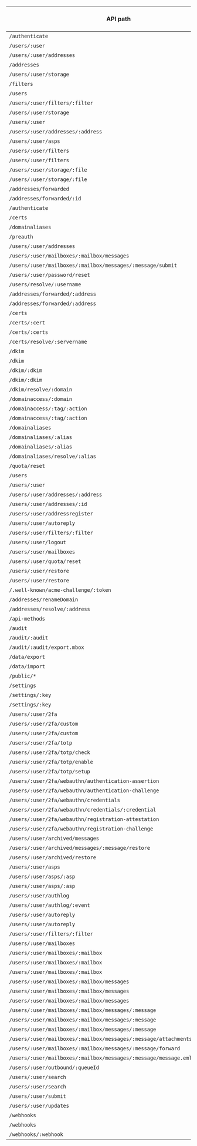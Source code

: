 | API path | API method | Test count | Has positive test? | Has Negative test? |
| --- | :---: | --- | --- | --- | 
| `/authenticate` | `POST` | 10 | ✅ (6) | ✅ (4) |
| `/users/:user` | `GET` | 7 | ✅ (6) | ✅ (1) |
| `/users/:user/addresses` | `GET` | 7 | ✅ (5) | ✅ (2) |
| `/addresses` | `GET` | 6 | ✅ (5) | ✅ (1) |
| `/users/:user/storage` | `POST` | 6 | ✅ (3) | ✅ (3) |
| `/filters` | `GET` | 4 | ✅ (4) | ❌ (0) |
| `/users` | `POST` | 4 | ✅ (3) | ✅ (1) |
| `/users/:user/filters/:filter` | `PUT` | 4 | ✅ (4) | ❌ (0) |
| `/users/:user/storage` | `GET` | 4 | ✅ (2) | ✅ (2) |
| `/users/:user` | `PUT` | 3 | ✅ (3) | ❌ (0) |
| `/users/:user/addresses/:address` | `DELETE` | 3 | ✅ (2) | ✅ (1) |
| `/users/:user/asps` | `POST` | 3 | ✅ (2) | ✅ (1) |
| `/users/:user/filters` | `GET` | 3 | ✅ (3) | ❌ (0) |
| `/users/:user/filters` | `POST` | 3 | ✅ (3) | ❌ (0) |
| `/users/:user/storage/:file` | `DELETE` | 3 | ✅ (1) | ✅ (2) |
| `/users/:user/storage/:file` | `GET` | 3 | ✅ (1) | ✅ (2) |
| `/addresses/forwarded` | `POST` | 2 | ✅ (2) | ❌ (0) |
| `/addresses/forwarded/:id` | `PUT` | 2 | ✅ (2) | ❌ (0) |
| `/authenticate` | `DELETE` | 2 | ✅ (1) | ✅ (1) |
| `/certs` | `POST` | 2 | ✅ (2) | ❌ (0) |
| `/domainaliases` | `POST` | 2 | ✅ (2) | ❌ (0) |
| `/preauth` | `POST` | 2 | ✅ (2) | ❌ (0) |
| `/users/:user/addresses` | `POST` | 2 | ✅ (2) | ❌ (0) |
| `/users/:user/mailboxes/:mailbox/messages` | `POST` | 2 | ✅ (2) | ❌ (0) |
| `/users/:user/mailboxes/:mailbox/messages/:message/submit` | `POST` | 2 | ✅ (1) | ✅ (1) |
| `/users/:user/password/reset` | `POST` | 2 | ✅ (2) | ❌ (0) |
| `/users/resolve/:username` | `GET` | 2 | ✅ (1) | ✅ (1) |
| `/addresses/forwarded/:address` | `DELETE` | 1 | ✅ (1) | ❌ (0) |
| `/addresses/forwarded/:address` | `GET` | 1 | ✅ (1) | ❌ (0) |
| `/certs` | `GET` | 1 | ✅ (1) | ❌ (0) |
| `/certs/:cert` | `GET` | 1 | ✅ (1) | ❌ (0) |
| `/certs/:certs` | `DELETE` | 1 | ✅ (1) | ❌ (0) |
| `/certs/resolve/:servername` | `GET` | 1 | ✅ (1) | ❌ (0) |
| `/dkim` | `GET` | 1 | ✅ (1) | ❌ (0) |
| `/dkim` | `POST` | 1 | ✅ (1) | ❌ (0) |
| `/dkim/:dkim` | `GET` | 1 | ✅ (1) | ❌ (0) |
| `/dkim/:dkim` | `DELETE` | 1 | ✅ (1) | ❌ (0) |
| `/dkim/resolve/:domain` | `GET` | 1 | ✅ (1) | ❌ (0) |
| `/domainaccess/:domain` | `DELETE` | 1 | ✅ (1) | ❌ (0) |
| `/domainaccess/:tag/:action` | `POST` | 1 | ✅ (1) | ❌ (0) |
| `/domainaccess/:tag/:action` | `GET` | 1 | ✅ (1) | ❌ (0) |
| `/domainaliases` | `GET` | 1 | ✅ (1) | ❌ (0) |
| `/domainaliases/:alias` | `GET` | 1 | ✅ (1) | ❌ (0) |
| `/domainaliases/:alias` | `DELETE` | 1 | ✅ (1) | ❌ (0) |
| `/domainaliases/resolve/:alias` | `GET` | 1 | ✅ (1) | ❌ (0) |
| `/quota/reset` | `POST` | 1 | ✅ (1) | ❌ (0) |
| `/users` | `GET` | 1 | ✅ (1) | ❌ (0) |
| `/users/:user` | `DELETE` | 1 | ✅ (1) | ❌ (0) |
| `/users/:user/addresses/:address` | `GET` | 1 | ✅ (1) | ❌ (0) |
| `/users/:user/addresses/:id` | `PUT` | 1 | ✅ (1) | ❌ (0) |
| `/users/:user/addressregister` | `GET` | 1 | ✅ (1) | ❌ (0) |
| `/users/:user/autoreply` | `PUT` | 1 | ✅ (1) | ❌ (0) |
| `/users/:user/filters/:filter` | `DELETE` | 1 | ✅ (1) | ❌ (0) |
| `/users/:user/logout` | `PUT` | 1 | ✅ (1) | ❌ (0) |
| `/users/:user/mailboxes` | `GET` | 1 | ✅ (1) | ❌ (0) |
| `/users/:user/quota/reset` | `POST` | 1 | ✅ (1) | ❌ (0) |
| `/users/:user/restore` | `GET` | 1 | ✅ (1) | ❌ (0) |
| `/users/:user/restore` | `POST` | 1 | ✅ (1) | ❌ (0) |
| `/.well-known/acme-challenge/:token` | `GET` | 0 | ❌ (0) | ❌ (0) |
| `/addresses/renameDomain` | `PUT` | 0 | ❌ (0) | ❌ (0) |
| `/addresses/resolve/:address` | `GET` | 0 | ❌ (0) | ❌ (0) |
| `/api-methods` | `GET` | 0 | ❌ (0) | ❌ (0) |
| `/audit` | `POST` | 0 | ❌ (0) | ❌ (0) |
| `/audit/:audit` | `GET` | 0 | ❌ (0) | ❌ (0) |
| `/audit/:audit/export.mbox` | `GET` | 0 | ❌ (0) | ❌ (0) |
| `/data/export` | `POST` | 0 | ❌ (0) | ❌ (0) |
| `/data/import` | `POST` | 0 | ❌ (0) | ❌ (0) |
| `/public/*` | `GET` | 0 | ❌ (0) | ❌ (0) |
| `/settings` | `GET` | 0 | ❌ (0) | ❌ (0) |
| `/settings/:key` | `POST` | 0 | ❌ (0) | ❌ (0) |
| `/settings/:key` | `GET` | 0 | ❌ (0) | ❌ (0) |
| `/users/:user/2fa` | `DELETE` | 0 | ❌ (0) | ❌ (0) |
| `/users/:user/2fa/custom` | `PUT` | 0 | ❌ (0) | ❌ (0) |
| `/users/:user/2fa/custom` | `DELETE` | 0 | ❌ (0) | ❌ (0) |
| `/users/:user/2fa/totp` | `DELETE` | 0 | ❌ (0) | ❌ (0) |
| `/users/:user/2fa/totp/check` | `POST` | 0 | ❌ (0) | ❌ (0) |
| `/users/:user/2fa/totp/enable` | `POST` | 0 | ❌ (0) | ❌ (0) |
| `/users/:user/2fa/totp/setup` | `POST` | 0 | ❌ (0) | ❌ (0) |
| `/users/:user/2fa/webauthn/authentication-assertion` | `POST` | 0 | ❌ (0) | ❌ (0) |
| `/users/:user/2fa/webauthn/authentication-challenge` | `POST` | 0 | ❌ (0) | ❌ (0) |
| `/users/:user/2fa/webauthn/credentials` | `GET` | 0 | ❌ (0) | ❌ (0) |
| `/users/:user/2fa/webauthn/credentials/:credential` | `DELETE` | 0 | ❌ (0) | ❌ (0) |
| `/users/:user/2fa/webauthn/registration-attestation` | `POST` | 0 | ❌ (0) | ❌ (0) |
| `/users/:user/2fa/webauthn/registration-challenge` | `POST` | 0 | ❌ (0) | ❌ (0) |
| `/users/:user/archived/messages` | `GET` | 0 | ❌ (0) | ❌ (0) |
| `/users/:user/archived/messages/:message/restore` | `POST` | 0 | ❌ (0) | ❌ (0) |
| `/users/:user/archived/restore` | `POST` | 0 | ❌ (0) | ❌ (0) |
| `/users/:user/asps` | `GET` | 0 | ❌ (0) | ❌ (0) |
| `/users/:user/asps/:asp` | `GET` | 0 | ❌ (0) | ❌ (0) |
| `/users/:user/asps/:asp` | `DELETE` | 0 | ❌ (0) | ❌ (0) |
| `/users/:user/authlog` | `GET` | 0 | ❌ (0) | ❌ (0) |
| `/users/:user/authlog/:event` | `GET` | 0 | ❌ (0) | ❌ (0) |
| `/users/:user/autoreply` | `GET` | 0 | ❌ (0) | ❌ (0) |
| `/users/:user/autoreply` | `DELETE` | 0 | ❌ (0) | ❌ (0) |
| `/users/:user/filters/:filter` | `GET` | 0 | ❌ (0) | ❌ (0) |
| `/users/:user/mailboxes` | `POST` | 0 | ❌ (0) | ❌ (0) |
| `/users/:user/mailboxes/:mailbox` | `GET` | 0 | ❌ (0) | ❌ (0) |
| `/users/:user/mailboxes/:mailbox` | `PUT` | 0 | ❌ (0) | ❌ (0) |
| `/users/:user/mailboxes/:mailbox` | `DELETE` | 0 | ❌ (0) | ❌ (0) |
| `/users/:user/mailboxes/:mailbox/messages` | `GET` | 0 | ❌ (0) | ❌ (0) |
| `/users/:user/mailboxes/:mailbox/messages` | `PUT` | 0 | ❌ (0) | ❌ (0) |
| `/users/:user/mailboxes/:mailbox/messages` | `DELETE` | 0 | ❌ (0) | ❌ (0) |
| `/users/:user/mailboxes/:mailbox/messages/:message` | `GET` | 0 | ❌ (0) | ❌ (0) |
| `/users/:user/mailboxes/:mailbox/messages/:message` | `PUT` | 0 | ❌ (0) | ❌ (0) |
| `/users/:user/mailboxes/:mailbox/messages/:message` | `DELETE` | 0 | ❌ (0) | ❌ (0) |
| `/users/:user/mailboxes/:mailbox/messages/:message/attachments/:attachment` | `GET` | 0 | ❌ (0) | ❌ (0) |
| `/users/:user/mailboxes/:mailbox/messages/:message/forward` | `POST` | 0 | ❌ (0) | ❌ (0) |
| `/users/:user/mailboxes/:mailbox/messages/:message/message.eml` | `GET` | 0 | ❌ (0) | ❌ (0) |
| `/users/:user/outbound/:queueId` | `DELETE` | 0 | ❌ (0) | ❌ (0) |
| `/users/:user/search` | `GET` | 0 | ❌ (0) | ❌ (0) |
| `/users/:user/search` | `POST` | 0 | ❌ (0) | ❌ (0) |
| `/users/:user/submit` | `POST` | 0 | ❌ (0) | ❌ (0) |
| `/users/:user/updates` | `GET` | 0 | ❌ (0) | ❌ (0) |
| `/webhooks` | `GET` | 0 | ❌ (0) | ❌ (0) |
| `/webhooks` | `POST` | 0 | ❌ (0) | ❌ (0) |
| `/webhooks/:webhook` | `DELETE` | 0 | ❌ (0) | ❌ (0) |
